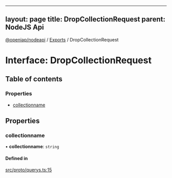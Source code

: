 
---
layout: page
title: DropCollectionRequest
parent: NodeJS Api
---
[@openiap/nodeapi](../README.md) / [Exports](../modules.md) / DropCollectionRequest

# Interface: DropCollectionRequest

## Table of contents

### Properties

- [collectionname](DropCollectionRequest.md#collectionname)

## Properties

### collectionname

• **collectionname**: `string`

#### Defined in

[src/proto/querys.ts:15](https://github.com/openiap/nodeapi/blob/a6b5438/src/proto/querys.ts#L15)
